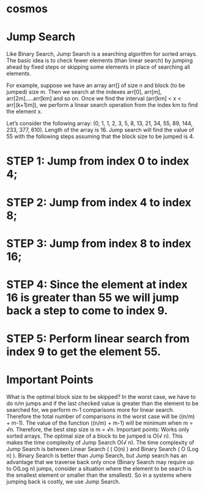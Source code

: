 # cosmos

# Jump Search

Like Binary Search, Jump Search is a searching algorithm for sorted arrays. The basic idea is to check fewer elements (than linear search) by jumping ahead by fixed steps or skipping some elements in place of searching all elements.

For example, suppose we have an array arr[] of size n and block (to be jumped) size m. Then we search at the indexes arr[0], arr[m], arr[2m]…..arr[km] and so on. Once we find the interval (arr[km] < x < arr[(k+1)m]), we perform a linear search operation from the index km to find the element x.

Let’s consider the following array: (0, 1, 1, 2, 3, 5, 8, 13, 21, 34, 55, 89, 144, 233, 377, 610). Length of the array is 16. Jump search will find the value of 55 with the following steps assuming that the block size to be jumped is 4.
# STEP 1: Jump from index 0 to index 4;
# STEP 2: Jump from index 4 to index 8;
# STEP 3: Jump from index 8 to index 16;
# STEP 4: Since the element at index 16 is greater than 55 we will jump back a step to come to index 9.
# STEP 5: Perform linear search from index 9 to get the element 55.
                                     
#                                        Important Points
                                     
What is the optimal block size to be skipped?
In the worst case, we have to do n/m jumps and if the last checked value is greater than the element to be searched for, we perform m-1 comparisons more for linear search. Therefore the total number of comparisons in the worst case will be ((n/m) + m-1). The value of the function ((n/m) + m-1) will be minimum when m = √n. Therefore, the best step size is m = √n.
Important points:
Works only sorted arrays.
The optimal size of a block to be jumped is O(√ n). This makes the time complexity of Jump Search O(√ n).
The time complexity of Jump Search is between Linear Search ( ( O(n) ) and Binary Search ( O (Log n) ).
Binary Search is better than Jump Search, but Jump search has an advantage that we traverse back only once (Binary Search may require up to O(Log n) jumps, consider a situation where the element to be search is the smallest element or smaller than the smallest). So in a systems where jumping back is costly, we use Jump Search.
